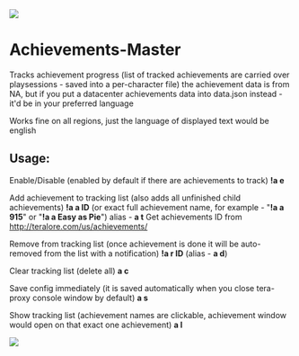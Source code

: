 <img src=http://u.cubeupload.com/Owyn/progress.jpg>

# Achievements-Master
Tracks achievement progress (list of tracked achievements are carried over playsessions - saved into a per-character file)
the achievement data is from NA, but if you put a datacenter achievements data into data.json instead - it'd be in your preferred language

Works fine on all regions, just the language of displayed text would be english

## Usage:
Enable/Disable (enabled by default if there are achievements to track)
**!a e**

Add achievement to tracking list (also adds all unfinished child achievements)
**!a a ID** (or exact full achievement name, for example -  "**!a a 915**" or "**!a a Easy as Pie**") alias - **a t**
Get achievements ID from http://teralore.com/us/achievements/

Remove from tracking list (once achievement is done it will be auto-removed from the list with a notification)
**!a r ID** (alias - **a d**)

Clear tracking list (delete all)
**a c**

Save config immediately (it is saved automatically when you close tera-proxy console window by default)
**a s**

Show tracking list (achievement names are clickable, achievement window would open on that exact one achievement)
**a l**

<img src=http://u.cubeupload.com/Owyn/list.jpg>
